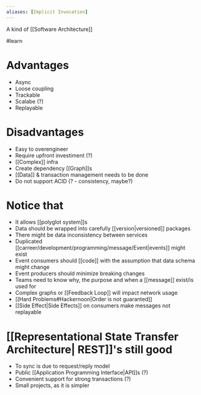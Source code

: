 ```yaml
---
aliases: [Implicit Invocation]
---
```


A kind of [[Software Architecture]]

#learn

# Advantages

- Async
- Loose coupling
- Trackable
- Scalabe (?)
- Replayable

# Disadvantages

- Easy to overengineer
- Require upfront investiment (?)
- [[Complex]] infra
- Create dependency [[Graph]]s
- [[Data]] & transaction management needs to be done
- Do not support ACID (? - consistency, maybe?)

# Notice that

- It allows [[polyglot system]]s
- Data should be wrapped into carefully [[version|versioned]] packages
- There might be data inconsistency between services
- Duplicated [[carreer/development/programming/message/Event|events]] might exist
- Event consumers should [[code]] with the assumption that data schema might change
- Event producers should minimize breaking changes
- Teams need to know why, the purpose and when a [[message]] exist/is used for
- Complex graphs or [[Feedback Loop]] will impact network usage
- [[Hard Problems#Hackernoon|Order is not guaranted]]
- [[Side Effect|Side Effects]] on consumers make messages not replayable

# [[Representational State Transfer Architecture| REST]]'s still good

- To sync is due to request/reply model
- Public [[Application Programming Interface|API]]s (?)
- Convenient support for strong transactions (?)
- Small projects, as it is simpler
